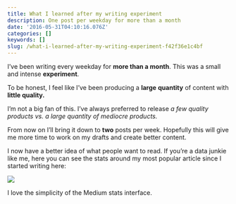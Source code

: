 ```yaml
---
title: What I learned after my writing experiment
description: One post per weekday for more than a month
date: '2016-05-31T04:10:16.076Z'
categories: []
keywords: []
slug: /what-i-learned-after-my-writing-experiment-f42f36e1c4bf
---
```


I’ve been writing every weekday for **more than a month**. This was a small and intense **experiment**.

To be honest, I feel like I’ve been producing a **large** **quantity** of content with **little quality.**

<!--more-->

I’m not a big fan of this. I’ve always preferred to release _a few quality products vs. a large quantity of mediocre products._

From now on I’ll bring it down to **two** posts per week. Hopefully this will give me more time to work on my drafts and create better content.

I now have a better idea of what people want to read. If you’re a data junkie like me, here you can see the stats around my most popular article since I started writing here:

![](https://cdn-images-1.medium.com/max/800/1*A2HmLbtJBbplL_FnNBQSyQ.jpeg)

I love the simplicity of the Medium stats interface.
